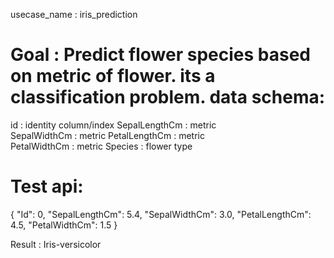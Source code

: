 usecase_name : iris_prediction


Goal : Predict flower species based on metric of flower. its a classification problem.
data schema:
===========
id : identity column/index
SepalLengthCm : metric	
SepalWidthCm	 : metric
PetalLengthCm : metric	
PetalWidthCm	: metric
Species : flower type



Test api:
==================
{
  "Id": 0,
  "SepalLengthCm": 5.4,
  "SepalWidthCm": 3.0,
  "PetalLengthCm": 4.5,
  "PetalWidthCm": 1.5
}

Result : Iris-versicolor